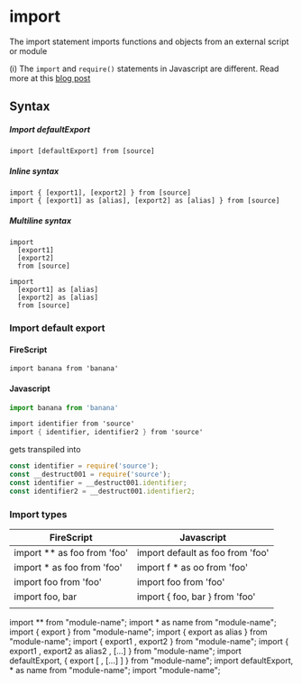import
======

The import statement imports functions and objects from an external script or module

(i) The `import` and `require()` statements in Javascript are different.
Read more at this [blog post](https://medium.com/the-node-js-collection/an-update-on-es6-modules-in-node-js-42c958b890c)

Syntax
------

##### Import defaultExport

```
import [defaultExport] from [source]
```

##### Inline syntax

```
import { [export1], [export2] } from [source]
import { [export1] as [alias], [export2] as [alias] } from [source]
```

##### Multiline syntax

```
import
  [export1]
  [export2]
  from [source]

import
  [export1] as [alias]
  [export2] as [alias]
  from [source]
```

### Import default export

#### FireScript

```fire
import banana from 'banana'
```

#### Javascript

```js
import banana from 'banana'
```


```fs
import identifier from 'source'
import { identifier, identifier2 } from 'source'
```

gets transpiled into

```js
const identifier = require('source');
const __destruct001 = require('source');
const identifier = __destruct001.identifier;
const identifier2 = __destruct001.identifier2;
```

### Import types

| FireScript                  | Javascript                       |
| --------------------------- | -------------------------------- |
| import ** as foo from 'foo' | import default as foo from 'foo' |
| import * as foo from 'foo'  | import f * as oo from 'foo'      |
| import foo from 'foo'       | import foo from 'foo'            |
| import foo, bar             | import { foo, bar } from 'foo'   |
|                             |                                  |

import ** from "module-name";
import * as name from "module-name";
import { export } from "module-name";
import { export as alias } from "module-name";
import { export1 , export2 } from "module-name";
import { export1 , export2 as alias2 , [...] } from "module-name";
import defaultExport, { export [ , [...] ] } from "module-name";
import defaultExport, * as name from "module-name";
import "module-name";
